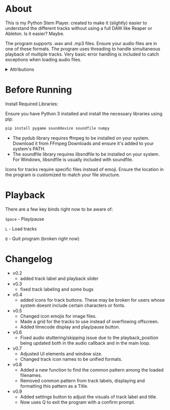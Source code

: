 # About
This is my Python Stem Player. created to make it (slightly) easier to understand the different tracks without using a full DAW like Reaper or Ableton. Is it easier? Maybe. 

The program supports .wav and .mp3 files. Ensure your audio files are in one of these formats.
The program uses threading to handle simultaneous playback of multiple tracks.
Very basic error handling is included to catch exceptions when loading audio files.
<details>
    <summary>Attributions</summary>
    <ul>
        <li><a href="https://www.flaticon.com/free-icons/drum" title="drum icons">Drum icons created by Smashicons - Flaticon</a></li>
        <li><a href="https://www.flaticon.com/free-icons/headstock" title="headstock icons">Headstock icons created by Smashicons - Flaticon</a></li>
        <li><a href="https://www.flaticon.com/free-icons/mixer" title="mixer icons">Mixer icons created by Vitaly Gorbachev - Flaticon</a></li>
        <li><a href="https://www.flaticon.com/free-icons/microphone" title="microphone icons">Microphone icons created by sonnycandra - Flaticon</a></li>
        <li><a href="https://www.flaticon.com/free-icons/electric-guitar" title="electric guitar icons">Electric guitar icons created by Yellow Frog Factory - Flaticon</a></li>
        <li><a href="https://www.flaticon.com/free-icons/mixing-table" title="mixing table icons">Mixer icons created by Freepik - Flaticon</a></li>
        <li><a href="https://www.flaticon.com/free-icons/music" title="music icons">Music icons created by Freepik - Flaticon</a></li>
        <li><a href="https://www.flaticon.com/free-icons/radio" title="radio icons">Radio icons created by Freepik - Flaticon</a></li>
        <li><a href="https://www.flaticon.com/free-icons/piano" title="piano icons">Piano icons created by Freepik - Flaticon</a></li>
    </ul>
</details>

# Before Running
Install Required Libraries:

Ensure you have Python 3 installed and install the necessary libraries using pip:
```bash
pip install pygame sounddevice soundfile numpy
```
* The pydub library requires ffmpeg to be installed on your system. Download it from FFmpeg Downloads and ensure it's added to your system's PATH.
* The soundfile library requires libsndfile to be installed on your system. For Windows, libsndfile is usually included with soundfile.

Icons for tracks require specific files instead of emoji. Ensure the location in the program is customized to match your file structure. 

# Playback
There are a few key binds right now to be aware of:

`Space` - Play/pause

`L` - Load tracks

`Q` - Quit program (broken right now)

# Changelog

- v0.2
    - added track label and playback slider
- v0.3
    - fixed track labeling and some bugs
- v0.4
    - added icons for track buttons. These may be broken for users whose system doesnt include certain characters or fonts. 
- v0.5
    - Changed icon emojis for image files. 
    - Made a grid for the tracks to use instead of overflowing offscreen. 
    - Added timecode display and play/pause button.
- v0.6
    - Fixed audio stuttering/skipping issue due to the playback_position being updated both in the audio callback and in the main loop.
- v0.7
    - Adjusted UI elements and window size. 
    - Changed track icon names to be unified formats. 
- v0.8
    - Added a new function to find the common pattern among the loaded filenames.
    - Removed common pattern from track labels, displaying and formatting this pattern as a Title.
- v0.9
    - Added settings button to adjust the visuals of track label and title.
    - Now uses Q to exit the program with a confirm prompt.